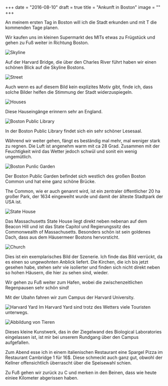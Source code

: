 +++
date = "2016-08-10"
draft = true
title = "Ankunft in Boston"
image = ""
+++

An meinem ersten Tag in Boston 
will ich die Stadt erkunden und mit T die 
kommenden Tage planen.

Wir kaufen uns im kleinen Supermarkt des MITs
etwas zu Frügstück und gehen zu Fuß weiter 
in Richtung Boston. 

![Skyline](/images/2016-08-10_Skyline.jpg)

Auf der Harvard Bridge, die über den 
Charles River führt haben wir einen schönen 
Blick auf die Skyline Bostons. 

![Street](/images/2016-08-10_Street.jpg)

Auch wenn es auf diesem Bild kein explizites Motiv gibt, finde ich, dass solche Bilder 
helfen die Stimmung der Stadt widerzuspiegeln. 

![Houses](/images/2016-08-10_Houses.jpg)

Diese Hauseingänge erinnern sehr an England. 

![Boston Public Library](/images/2016-08-10_Library.jpg)

In der Boston Public Library findet sich ein
sehr schöner Lesesaal. 

Während wir weiter gehen, fängt es beständig
mal mehr, mal weniger stark zu regnen.
Die Luft ist angenehm warm mit ca 28 Grad. 
Zusammen mit der Feuchtigkeit wird das Wetter jedoch schwül und sonit ein wenig ungemütlich. 

![Boston Punlic Garden](/images/2016-08-10_Park.jpg)

Der Boston Public Garden befindet sich westlich des großen Boston Common und hat
eine ganz schöne Brücke. 

The Common, wie er auch genannt wird, ist
ein zentraler öffentlicher 
20 ha großer Park, der 1634 
eingeweiht wurde und damit der älteste 
Stadtpark der USA ist. 

![State House](/images/2016-08-10_Gold.jpg)

Das Massachusetts State House liegt direkt 
neben nebenan auf dem Beacon Hill und 
ist das State Capitol und Regierungssitz 
des Commonwealth of Massachusetts. 
Besonders schön ist sein goldenes Dach, 
dass aus dem Häusermeer Bostons hervorsticht. 

![Church](/images/2016-08-10_Church.jpg)

Dies ist ein exemplarisches Bild der Szenerie. 
Ich finde das Bild verrückt, da es einen so ungewohnten Anblick liefert.
Die Kirchen, die ich bis jetzt gesehen habe, stehen sehr vie isolierter 
und finden sich nicht direkt neben so hohen Häusern, die hier zu sehen sind, wieder.

Wir gehen zu Fuß weiter zum Hafen, wobei
die zwischenzeitlichen Regenpausen sehr schön sind!

Mit der Ubahn fahren wir zum Campus der Harvard University. 

![Harvard Yard](/images/2016-08-10_Harvard.jpg)
Im Harvard Yard sind trotz des Wetters 
viele Touristen unterwegs. 

![Abbildung von Tieren](/images/2016-08-10_Animals.jpg)

Dieses kleine Kunstwerk, das in der Ziegelwand 
des Biological Laboratories eingelassen ist, 
ist mir bei unserem Rundgang über den Campus aufgefallen. 

Zum Abend esse ich in einem italienischen
Restaurant eine Spargel Pizza im Restaurant Cambridge 1 für 16$. Diese schmeckt auch ganz gut, obwohl der Kellner offensichtlich überrascht über die Speisewahl schien. 

Zu Fuß gehen wir zurück zu C und merken in 
den Beinen, dass wie heute einiee Kilometer abgerissen haben. 